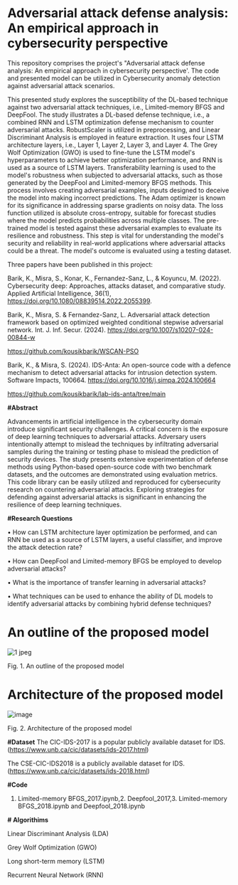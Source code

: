 # Adversarial attack defense analysis: An empirical approach in cybersecurity perspective 
This repository comprises the project's "Adversarial attack defense analysis: An empirical approach in cybersecurity perspective'. The code and presented model can be utilized in Cybersecurity  anomaly detection against adversarial attack scenarios.

This presented study explores the susceptibility of the DL-based technique against two adversarial attack techniques, i.e., Limited-memory BFGS  and DeepFool. The study illustrates a DL-based defense technique, i.e., a combined RNN and LSTM optimization defense mechanism to counter adversarial attacks. RobustScaler is utilized in preprocessing, and Linear Discriminant Analysis is employed in feature extraction. It uses four LSTM architecture layers, i.e., Layer 1, Layer 2, Layer 3, and Layer 4. The Grey Wolf Optimization (GWO)  is used to fine-tune the LSTM model's hyperparameters to achieve better optimization performance, and RNN is used as a source of LSTM layers. Transferability learning is used to the model's robustness when subjected to adversarial attacks, such as those generated by the DeepFool and Limited-memory BFGS methods. This process involves creating adversarial examples, inputs designed to deceive the model into making incorrect predictions. The Adam optimizer is known for its significance in addressing sparse gradients on noisy data. The loss function utilized is absolute cross-entropy, suitable for forecast studies where the model predicts probabilities across multiple classes. The pre-trained model is tested against these adversarial examples to evaluate its resilience and robustness. This step is vital for understanding the model's security and reliability in real-world applications where adversarial attacks could be a threat. The model's outcome is evaluated using a testing dataset.


Three papers have been published in this project:

Barik, K., Misra, S., Konar, K., Fernandez-Sanz, L., & Koyuncu, M. (2022). Cybersecurity deep: Approaches, attacks dataset, and comparative study. Applied Artificial Intelligence, 36(1), https://doi.org/10.1080/08839514.2022.2055399.

Barik, K., Misra, S. & Fernandez-Sanz, L. Adversarial attack detection framework based on optimized weighted conditional stepwise adversarial network. Int. J. Inf. Secur. (2024). https://doi.org/10.1007/s10207-024-00844-w

https://github.com/kousikbarik/WSCAN-PSO

Barik, K., & Misra, S. (2024). IDS-Anta: An open-source code with a defence mechanism to detect adversarial attacks for intrusion detection system. Software Impacts, 100664.
https://doi.org/10.1016/j.simpa.2024.100664

https://github.com/kousikbarik/lab-ids-anta/tree/main


**#Abstract**

Advancements in artificial intelligence in the cybersecurity domain introduce significant security challenges. A critical concern is the exposure of deep learning techniques to adversarial attacks. Adversary users intentionally attempt to mislead the techniques by infiltrating adversarial samples during the training or testing phase to mislead the prediction of security devices. The study presents extensive experimentation of defense methods using Python-based open-source code with two benchmark datasets, and the outcomes are demonstrated using evaluation metrics. This code library can be easily utilized and reproduced for cybersecurity research on countering adversarial attacks. Exploring strategies for defending against adversarial attacks is significant in enhancing the resilience of deep learning techniques.

**#Research Questions**

•	How can LSTM architecture layer optimization be performed, and can RNN be used as a source of LSTM layers, a useful classifier, and improve the attack detection rate? 

•	How can DeepFool and Limited-memory BFGS be employed to develop adversarial attacks?

•	What is the importance of transfer learning in adversarial attacks? 

•	What techniques can be used to enhance the ability of DL models to identify adversarial attacks by combining hybrid defense techniques?

# An outline of the proposed model
![1 jpeg](https://github.com/kousikbarik/Adversarial-attack-defense-analysis/assets/91803246/24fa75b4-efd3-439c-8c9d-9a4c82ec77b6)


Fig. 1. An outline of the proposed model

# Architecture of the proposed model 

![image](https://github.com/kousikbarik/Adversarial-attack-defense-analysis/assets/91803246/ae1aa757-e986-4341-aa3b-7adae6dbfcc0)

Fig. 2. Architecture of the proposed model 


**#Dataset**
The CIC-IDS-2017 is a popular publicly available dataset for IDS. (https://www.unb.ca/cic/datasets/ids-2017.html)

The CSE-CIC-IDS2018 is a publicly available dataset for IDS.(https://www.unb.ca/cic/datasets/ids-2018.html)

**#Code**

1.	Limited-memory BFGS_2017.ipynb,2.	Deepfool_2017,3.	Limited-memory BFGS_2018.ipynb and Deepfool_2018.ipynb

**# Algorithims**

Linear Discriminant Analysis (LDA)

Grey Wolf Optimization (GWO)

Long short-term memory (LSTM)

Recurrent Neural Network (RNN)

